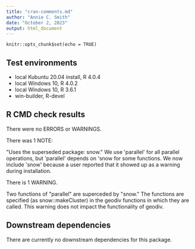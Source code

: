 ```yaml
---
title: "cran-comments.md"
author: "Annie C. Smith"
date: "October 2, 2023"
output: html_document
---
```


```{r setup, include=FALSE}
knitr::opts_chunk$set(echo = TRUE)
```
## Test environments
* local Kubuntu 20.04 install, R 4.0.4
* local Windows 10, R 4.0.2
* local Windows 10, R 3.6.1
* win-builder, R-devel

## R CMD check results
There were no ERRORS or WARNINGS.

There was 1 NOTE: 

"Uses the superseded package: snow." We use 'parallel' for all parallel operations, but 'parallel' depends on 'snow for some functions. We now include 'snow' because a user reported that it showed up as a warning during installation.

There is 1 WARNING.

Two functions of "parallel" are superceded by "snow." The functions are specified (as snow::makeCluster) in the geodiv functions in which they are called. This warning does not impact the functionality 
of geodiv.

## Downstream dependencies
There are currently no downstream dependencies for this package.
